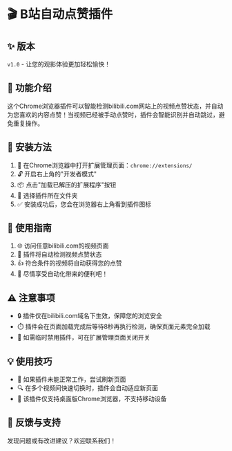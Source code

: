 # 🎬 B站自动点赞插件

## ✨ 版本

`v1.0` - 让您的观影体验更加轻松愉快！

## 🚀 功能介绍

这个Chrome浏览器插件可以智能检测bilibili.com网站上的视频点赞状态，并自动为您喜欢的内容点赞！当视频已经被手动点赞时，插件会智能识别并自动跳过，避免重复操作。

## 🔧 安装方法

1. 📌 在Chrome浏览器中打开扩展管理页面：`chrome://extensions/`
2. 🔓 开启右上角的"开发者模式"
3. 📦 点击"加载已解压的扩展程序"按钮
4. 📂 选择插件所在文件夹
5. ✅ 安装成功后，您会在浏览器右上角看到插件图标

## 📝 使用指南

1. 🌐 访问任意bilibili.com的视频页面
2. 🎯 插件将自动检测视频点赞状态
3. 👍 符合条件的视频将自动获得您的点赞
4. 🎉 尽情享受自动化带来的便利吧！

## ⚠️ 注意事项

- 🔒 插件仅在bilibili.com域名下生效，保障您的浏览安全
- ⏱️ 插件会在页面加载完成后等待8秒再执行检测，确保页面元素完全加载
- 🛑 如需临时禁用插件，可在扩展管理页面关闭开关

## 💡 使用技巧

- 🔄 如果插件未能正常工作，尝试刷新页面
- 🔍 在多个视频间快速切换时，插件会自动适应新页面
- 📱 该插件仅支持桌面版Chrome浏览器，不支持移动设备

## 🙏 反馈与支持

发现问题或有改进建议？欢迎联系我们！